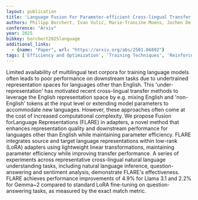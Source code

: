 ```yaml
---
layout: publication
title: 'Language Fusion For Parameter-efficient Cross-lingual Transfer'
authors: Philipp Borchert, Ivan Vulić, Marie-francine Moens, Jochen De Weerdt
conference: "Arxiv"
year: 2025
bibkey: borchert2025language
additional_links:
  - {name: "Paper", url: "https://arxiv.org/abs/2501.06892"}
tags: ['Efficiency and Optimization', 'Training Techniques', 'Reinforcement Learning', 'RAG', 'Merging', 'Pretraining Methods', 'Fine-Tuning', 'Applications']
---
```

Limited availability of multilingual text corpora for training language models often leads to poor performance on downstream tasks due to undertrained representation spaces for languages other than English. This 'under-representation' has motivated recent cross-lingual transfer methods to leverage the English representation space by e.g. mixing English and 'non-English' tokens at the input level or extending model parameters to accommodate new languages. However, these approaches often come at the cost of increased computational complexity. We propose Fusion forLanguage Representations (FLARE) in adapters, a novel method that enhances representation quality and downstream performance for languages other than English while maintaining parameter efficiency. FLARE integrates source and target language representations within low-rank (LoRA) adapters using lightweight linear transformations, maintaining parameter efficiency while improving transfer performance. A series of experiments across representative cross-lingual natural language understanding tasks, including natural language inference, question-answering and sentiment analysis, demonstrate FLARE's effectiveness. FLARE achieves performance improvements of 4.9% for Llama 3.1 and 2.2% for Gemma~2 compared to standard LoRA fine-tuning on question-answering tasks, as measured by the exact match metric.
